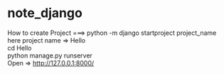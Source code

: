 # note_django
How to create Project ===>   python -m django startproject project_name <br>
here project name => Hello<br>
cd Hello <br>
python manage.py runserver <br>
Open => http://127.0.0.1:8000/